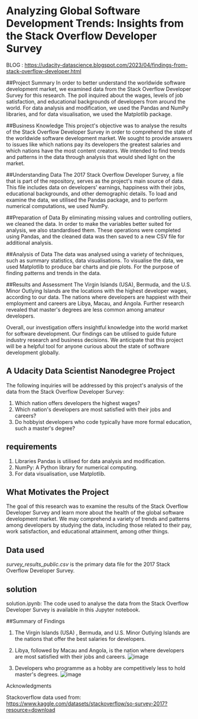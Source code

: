# Analyzing Global Software Development Trends: Insights from the Stack Overflow Developer Survey

BLOG : https://udacity-datascience.blogspot.com/2023/04/findings-from-stack-overflow-developer.html



##Project Summary
In order to better understand the worldwide software development market, we examined data from the Stack Overflow Developer Survey for this research. The poll inquired about the wages, levels of job satisfaction, and educational backgrounds of developers from around the world. For data analysis and modification, we used the Pandas and NumPy libraries, and for data visualisation, we used the Matplotlib package.

##Business Knowledge
This project's objective was to analyse the results of the Stack Overflow Developer Survey in order to comprehend the state of the worldwide software development market. We sought to provide answers to issues like which nations pay its developers the greatest salaries and which nations have the most content creators. We intended to find trends and patterns in the data through analysis that would shed light on the market.

##Understanding Data
The 2017 Stack Overflow Developer Survey, a file that is part of the repository, serves as the project's main source of data. This file includes data on developers' earnings, happiness with their jobs, educational backgrounds, and other demographic details. To load and examine the data, we utilised the Pandas package, and to perform numerical computations, we used NumPy.

##Preparation of Data
By eliminating missing values and controlling outliers, we cleaned the data. In order to make the variables better suited for analysis, we also standardised them. These operations were completed using Pandas, and the cleaned data was then saved to a new CSV file for additional analysis.

##Analysis of Data
The data was analysed using a variety of techniques, such as summary statistics, data visualisations. To visualise the data, we used Matplotlib to produce bar charts and pie plots. For the purpose of finding patterns and trends in the data.

##Results and Assessment
The Virgin Islands (USA), Bermuda, and the U.S. Minor Outlying Islands are the locations with the highest developer wages, according to our data. The nations where developers are happiest with their employment and careers are Libya, Macau, and Angola. Further research revealed that master's degrees are less common among amateur developers.

Overall, our investigation offers insightful knowledge into the world market for software development. Our findings can be utilised to guide future industry research and business decisions. We anticipate that this project will be a helpful tool for anyone curious about the state of software development globally.

## A Udacity Data Scientist Nanodegree Project

The following inquiries will be addressed by this project's analysis of the data from the Stack Overflow Developer Survey:

1. Which nation offers developers the highest wages?
2. Which nation's developers are most satisfied with their jobs and careers?
3. Do hobbyist developers who code typically have more formal education, such a master's degree?

## requirements
1. Libraries Pandas is utilised for data analysis and modification.
2. NumPy: A Python library for numerical computing.
3. For data visualisation, use Matplotlib.

## What Motivates the Project
The goal of this research was to examine the results of the Stack Overflow Developer Survey and learn more about the health of the global software development market. We may comprehend a variety of trends and patterns among developers by studying the data, including those related to their pay, work satisfaction, and educational attainment, among other things.

## Data used
*survey_results_public.csv* is the primary data file for the 2017 Stack Overflow Developer Survey.

## solution
solution.ipynb: The code used to analyse the data from the Stack Overflow Developer Survey is available in this Jupyter notebook.

##Summary of Findings
1. The Virgin Islands (USA) , Bermuda, and U.S. Minor Outlying Islands are the nations that offer the best salaries for developers.
2. Libya, followed by Macau and Angola, is the nation where developers are most satisfied with their jobs and careers.
![image](https://user-images.githubusercontent.com/37928721/230763218-9a62d6c2-80f9-443f-8b36-a54affff0a2c.png)

3. Developers who programme as a hobby  are competitively less to hold master's degrees.
![image](https://user-images.githubusercontent.com/37928721/230763186-64f0e565-917c-4864-abc0-dd3d9823dfa9.png)


Acknowledgments

Stackoverflow data used from:
https://www.kaggle.com/datasets/stackoverflow/so-survey-2017?resource=download
